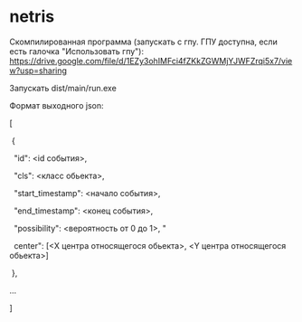 # netris

Скомпилированная программа (запускать с гпу. ГПУ доступна, если есть галочка "Использовать гпу"): https://drive.google.com/file/d/1EZy3ohIMFci4fZKkZGWMjYJWFZrqi5x7/view?usp=sharing

Запускать dist/main/run.exe

Формат выходного json:

[

&nbsp;{

&nbsp;&nbsp;"id": <id события>, 

&nbsp;&nbsp;"cls": <класс обьекта>, 

&nbsp;&nbsp;"start_timestamp": <начало события>, 

&nbsp;&nbsp;"end_timestamp": <конец события>, 

&nbsp;&nbsp;"possibility": <вероятность от 0 до 1>, "

&nbsp;&nbsp;center": [<X центра относящегося обьекта>, <Y центра относящегося обьекта>]
  
&nbsp;},

...

]
